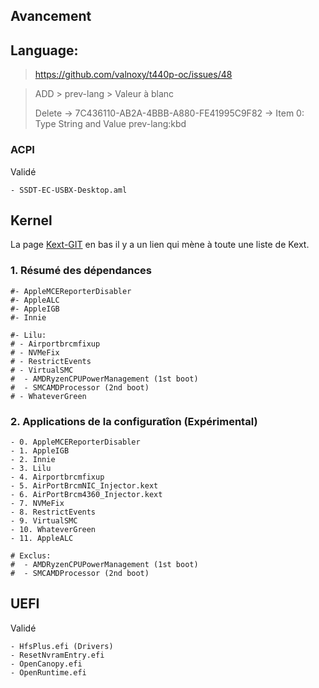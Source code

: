 ## Avancement 
## Language:
> https://github.com/valnoxy/t440p-oc/issues/48

> ADD > prev-lang > Valeur à blanc
>
> Delete -> 7C436110-AB2A-4BBB-A880-FE41995C9F82 -> Item 0: Type String and Value prev-lang:kbd


### ACPI
Validé
```
- SSDT-EC-USBX-Desktop.aml
```

## Kernel
La page [Kext-GIT](https://github.com/acidanthera/OpenCorePkg/blob/master/Docs/Kexts.md) en bas il y a un lien qui mène à toute une liste de Kext.
### 1. Résumé des dépendances
```
#- AppleMCEReporterDisabler
#- AppleALC
#- AppleIGB
#- Innie

#- Lilu:
# - Airportbrcmfixup 
# - NVMeFix
# - RestrictEvents
# - VirtualSMC
#  - AMDRyzenCPUPowerManagement (1st boot)
#  - SMCAMDProcessor (2nd boot)
# - WhateverGreen
```

### 2. Applications de la configuratîon (Expérimental)
```
- 0. AppleMCEReporterDisabler
- 1. AppleIGB
- 2. Innie
- 3. Lilu
- 4. Airportbrcmfixup
- 5. AirPortBrcmNIC_Injector.kext
- 6. AirPortBrcm4360_Injector.kext
- 7. NVMeFix
- 8. RestrictEvents
- 9. VirtualSMC
- 10. WhateverGreen
- 11. AppleALC

# Exclus:
#  - AMDRyzenCPUPowerManagement (1st boot)
#  - SMCAMDProcessor (2nd boot)
```



## UEFI
Validé
```
- HfsPlus.efi (Drivers)
- ResetNvramEntry.efi
- OpenCanopy.efi
- OpenRuntime.efi
```


